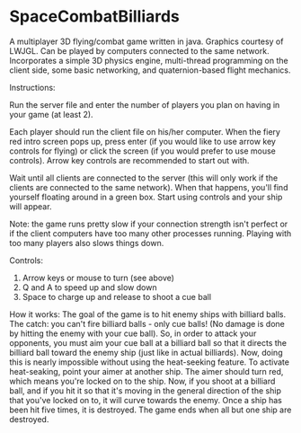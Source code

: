 # SpaceCombatBilliards

A multiplayer 3D flying/combat game written in java.  Graphics courtesy of LWJGL.  Can be played by computers connected to the same network.  Incorporates a simple 3D physics engine, multi-thread programming on the client side, some basic networking, and quaternion-based flight mechanics.

Instructions:

Run the server file and enter the number of players you plan on having in your game (at least 2).

Each player should run the client file on his/her computer.  When the fiery red intro screen pops up, press enter (if you would like to use arrow key controls for flying) or click the screen (if you would prefer to use mouse controls). Arrow key controls are recommended to start out with.

Wait until all clients are connected to the server (this will only work if the clients are connected to the same network).  When that happens, you'll find yourself floating around in a green box.  Start using controls and your ship will appear. 

Note: the game runs pretty slow if your connection strength isn't perfect or if the client computers have too many other processes running.  Playing with too many players also slows things down.


Controls:
1. Arrow keys or mouse to turn (see above)
2. Q and A to speed up and slow down
3. Space to charge up and release to shoot a cue ball

How it works:
The goal of the game is to hit enemy ships with billiard balls.  The catch: you can't fire billiard balls - only cue balls! (No damage is done by hitting the enemy with your cue ball).  So, in order to attack your opponents, you must aim your cue ball at a billiard ball so that it directs the billiard ball toward the enemy ship (just like in actual billiards).  Now, doing this is nearly impossible without using the heat-seeking feature.  To activate heat-seaking, point your aimer at another ship.  The aimer should turn red, which means you're locked on to the ship.  Now, if you shoot at a billiard ball, and if you hit it so that it's moving in the general direction of the ship that you've locked on to, it will curve towards the enemy.  Once a ship has been hit five times, it is destroyed.  The game ends when all but one ship are destroyed.
